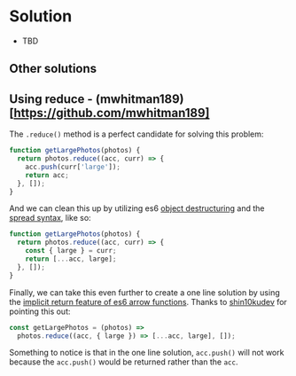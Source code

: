 # Solution

- TBD

## Other solutions

## Using reduce - (mwhitman189)[https://github.com/mwhitman189]

The `.reduce()` method is a perfect candidate for solving this problem:

```js
function getLargePhotos(photos) {
  return photos.reduce((acc, curr) => {
    acc.push(curr['large']);
    return acc;
  }, []);
}
```

And we can clean this up by utilizing es6 [object destructuring](https://developer.mozilla.org/en-US/docs/Web/JavaScript/Reference/Operators/Destructuring_assignment) and the [spread syntax](https://developer.mozilla.org/en-US/docs/Web/JavaScript/Reference/Operators/Spread_syntax), like so:

```js
function getLargePhotos(photos) {
  return photos.reduce((acc, curr) => {
    const { large } = curr;
    return [...acc, large];
  }, []);
}
```

Finally, we can take this even further to create a one line solution by using the [implicit return feature of es6 arrow functions](https://developer.mozilla.org/en-US/docs/Web/JavaScript/Reference/Functions/Arrow_functions). Thanks to [shin10kudev](https://github.com/shin10kudev) for pointing this out:

```js
const getLargePhotos = (photos) =>
  photos.reduce((acc, { large }) => [...acc, large], []);
```

Something to notice is that in the one line solution, `acc.push()` will not work because the `acc.push()` would be returned rather than the `acc`.
